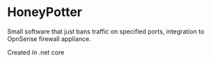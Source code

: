 # HoneyPotter
Small software that just bans traffic on specified ports, integration to OpnSense firewall appliance.

Created in .net core